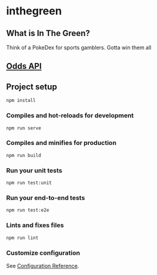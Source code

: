 # inthegreen

## What is In The Green?
Think of a PokeDex for sports gamblers. Gotta win them all

## [Odds API ](https://the-odds-api.com/liveapi/guides/v3/)

## Project setup
```
npm install
```

### Compiles and hot-reloads for development
```
npm run serve
```

### Compiles and minifies for production
```
npm run build
```

### Run your unit tests
```
npm run test:unit
```

### Run your end-to-end tests
```
npm run test:e2e
```

### Lints and fixes files
```
npm run lint
```

### Customize configuration
See [Configuration Reference](https://cli.vuejs.org/config/).
